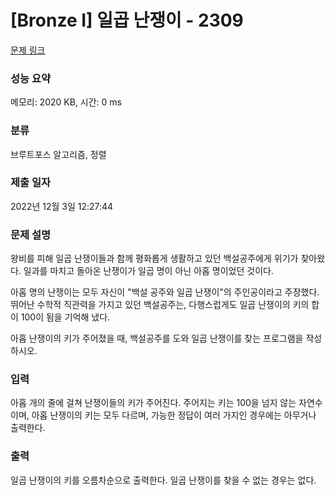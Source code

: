 # [Bronze I] 일곱 난쟁이 - 2309 

[문제 링크](https://www.acmicpc.net/problem/2309) 

### 성능 요약

메모리: 2020 KB, 시간: 0 ms

### 분류

브루트포스 알고리즘, 정렬

### 제출 일자

2022년 12월 3일 12:27:44

### 문제 설명

<p>왕비를 피해 일곱 난쟁이들과 함께 평화롭게 생활하고 있던 백설공주에게 위기가 찾아왔다. 일과를 마치고 돌아온 난쟁이가 일곱 명이 아닌 아홉 명이었던 것이다.</p>

<p>아홉 명의 난쟁이는 모두 자신이 "백설 공주와 일곱 난쟁이"의 주인공이라고 주장했다. 뛰어난 수학적 직관력을 가지고 있던 백설공주는, 다행스럽게도 일곱 난쟁이의 키의 합이 100이 됨을 기억해 냈다.</p>

<p>아홉 난쟁이의 키가 주어졌을 때, 백설공주를 도와 일곱 난쟁이를 찾는 프로그램을 작성하시오.</p>

### 입력 

 <p>아홉 개의 줄에 걸쳐 난쟁이들의 키가 주어진다. 주어지는 키는 100을 넘지 않는 자연수이며, 아홉 난쟁이의 키는 모두 다르며, 가능한 정답이 여러 가지인 경우에는 아무거나 출력한다.</p>

### 출력 

 <p>일곱 난쟁이의 키를 오름차순으로 출력한다. 일곱 난쟁이를 찾을 수 없는 경우는 없다.</p>

